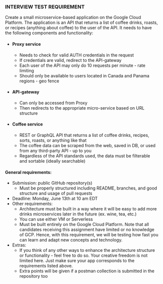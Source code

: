 ### INTERVIEW TEST REQUIREMENT

Create a small microservice-based application on the Google Cloud Platform. The application is an API that returns a list of coffee drinks, roasts, or recipes (anything about coffee) to the user of the API. It needs to have the following components and functionality:

- #### Proxy service
    - Needs to check for valid AUTH credentials in the request
    - If credentials are valid, redirect to the API-gateway
    - Each user of the API may only do 10 requests per minute - rate limiting
    - Should only be available to users located in Canada and Panama regions - geo fence

- #### API-gateway
    - Can only be accessed from Proxy
    - Then redirects to the appropriate micro-service based on URL structure

- #### Coffee service
    - REST or GraphQL API that returns a list of coffee drinks, recipes, sorts, roasts, or anything like that
    - The coffee data can be scraped from the web, saved in DB, or used from any third-party API - up to you
    - Regardless of the API standards used, the data must be filterable and sortable (ideally searchable)

#### General requirements:

- Submission: public GitHub repository(s)
    - Must be properly structured including README, branches, and good structure and usage of pull requests
- Deadline: Monday, June 13th at 10 am EDT
- Other requirements:
    - Architecture must be built in a way where it will be easy to add more drinks microservices later in the future (ex. wine,  tea, etc.)
    - You can use either VM or Serverless
    - Must be built entirely on the Google Cloud Platform. Note that all candidates receiving this assignment have limited or no knowledge of GCP. Hence, with this requirement, we will be testing how fast you can learn and adapt new concepts and technology.
- Extras:
    - If you think of any other ways to enhance the architecture structure or functionality - feel free to do so. Your creative freedom is not limited here. Just make sure your app corresponds to the requirements listed above. 
    - Extra points will be given if a postman collection is submitted in the repository too